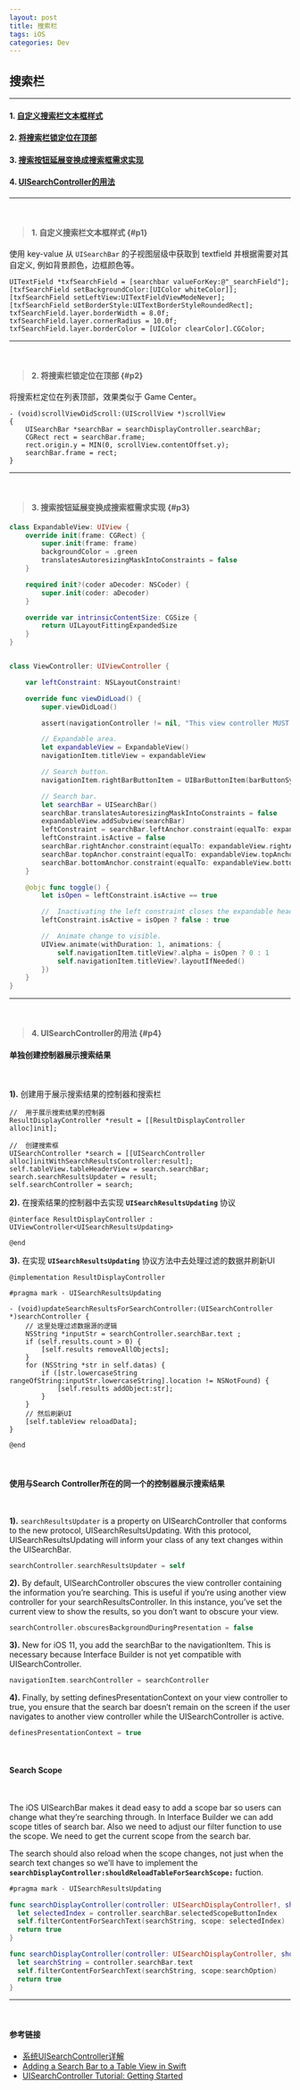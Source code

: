 ```yaml
---
layout: post
title: 搜索栏
tags: iOS
categories: Dev
---
```


## 搜索栏

---

#### 1. [自定义搜索栏文本框样式](#p1)
#### 2. [将搜索栏锁定位在顶部](#p2)
#### 3. [搜索按钮延展变换成搜索框需求实现](#p3)
#### 4. [UISearchController的用法](#p4)

---

<br>

> #### 1. 自定义搜索栏文本框样式 {#p1}

使用 key-value 从 `UISearchBar` 的子视图层级中获取到 textfield 并根据需要对其自定义, 例如背景颜色，边框颜色等。

```objc
UITextField *txfSearchField = [searchbar valueForKey:@"_searchField"];
[txfSearchField setBackgroundColor:[UIColor whiteColor]];
[txfSearchField setLeftView:UITextFieldViewModeNever];
[txfSearchField setBorderStyle:UITextBorderStyleRoundedRect];
txfSearchField.layer.borderWidth = 8.0f; 
txfSearchField.layer.cornerRadius = 10.0f;
txfSearchField.layer.borderColor = [UIColor clearColor].CGColor;
```

---

<br>

> #### 2. 将搜索栏锁定位在顶部 {#p2}

将搜索栏定位在列表顶部，效果类似于 Game Center。

```objc
- (void)scrollViewDidScroll:(UIScrollView *)scrollView 
{
    UISearchBar *searchBar = searchDisplayController.searchBar;
    CGRect rect = searchBar.frame;
    rect.origin.y = MIN(0, scrollView.contentOffset.y);
    searchBar.frame = rect;
}
```

---

<br>

> #### 3. 搜索按钮延展变换成搜索框需求实现 {#p3}

```swift
class ExpandableView: UIView {
    override init(frame: CGRect) {
        super.init(frame: frame)
        backgroundColor = .green
        translatesAutoresizingMaskIntoConstraints = false
    }

    required init?(coder aDecoder: NSCoder) {
        super.init(coder: aDecoder)
    }

    override var intrinsicContentSize: CGSize {
        return UILayoutFittingExpandedSize
    }
}


class ViewController: UIViewController {

    var leftConstraint: NSLayoutConstraint!

    override func viewDidLoad() {
        super.viewDidLoad()

        assert(navigationController != nil, "This view controller MUST be embedded in a navigation controller.")

        // Expandable area.
        let expandableView = ExpandableView()
        navigationItem.titleView = expandableView

        // Search button.
        navigationItem.rightBarButtonItem = UIBarButtonItem(barButtonSystemItem: .search, target: self, action: #selector(toggle))

        // Search bar.
        let searchBar = UISearchBar()
        searchBar.translatesAutoresizingMaskIntoConstraints = false
        expandableView.addSubview(searchBar)
        leftConstraint = searchBar.leftAnchor.constraint(equalTo: expandableView.leftAnchor)
        leftConstraint.isActive = false
        searchBar.rightAnchor.constraint(equalTo: expandableView.rightAnchor).isActive = true
        searchBar.topAnchor.constraint(equalTo: expandableView.topAnchor).isActive = true
        searchBar.bottomAnchor.constraint(equalTo: expandableView.bottomAnchor).isActive = true
    }

    @objc func toggle() {
        let isOpen = leftConstraint.isActive == true

        //  Inactivating the left constraint closes the expandable header.
        leftConstraint.isActive = isOpen ? false : true

        //  Animate change to visible.
        UIView.animate(withDuration: 1, animations: {
            self.navigationItem.titleView?.alpha = isOpen ? 0 : 1
            self.navigationItem.titleView?.layoutIfNeeded()
        })
    }
}
```

---

<br>

> #### 4. UISearchController的用法 {#p4}

#### 单独创建控制器展示搜索结果

<br>

**1).** 创建用于展示搜索结果的控制器和搜索栏

```objc
//  用于展示搜索结果的控制器
ResultDisplayController *result = [[ResultDisplayController alloc]init];

//  创建搜索框
UISearchController *search = [[UISearchController alloc]initWithSearchResultsController:result];
self.tableView.tableHeaderView = search.searchBar;
search.searchResultsUpdater = result;
self.searchController = search;
```

**2).** 在搜索结果的控制器中去实现 **`UISearchResultsUpdating`** 协议

```objc
@interface ResultDisplayController : UIViewController<UISearchResultsUpdating>

@end
```

**3).** 在实现 **`UISearchResultsUpdating`** 协议方法中去处理过滤的数据并刷新UI

```objc
@implementation ResultDisplayController

#pragma mark - UISearchResultsUpdating

- (void)updateSearchResultsForSearchController:(UISearchController *)searchController {
    // 这里处理过滤数据源的逻辑
    NSString *inputStr = searchController.searchBar.text ;
    if (self.results.count > 0) {
        [self.results removeAllObjects];
    }
    for (NSString *str in self.datas) {
        if ([str.lowercaseString rangeOfString:inputStr.lowercaseString].location != NSNotFound) {
            [self.results addObject:str];
        }
    }
    // 然后刷新UI
    [self.tableView reloadData];
}

@end
```

<br>

#### 使用与Search Controller所在的同一个的控制器展示搜索结果

<br>

**1).** `searchResultsUpdater` is a property on UISearchController that conforms to the new protocol, UISearchResultsUpdating. With this protocol, UISearchResultsUpdating will inform your class of any text changes within the UISearchBar.

```swift
searchController.searchResultsUpdater = self
```

**2).** By default, UISearchController obscures the view controller containing the information you’re searching. This is useful if you’re using another view controller for your searchResultsController. In this instance, you’ve set the current view to show the results, so you don’t want to obscure your view.

```swift
searchController.obscuresBackgroundDuringPresentation = false
```

**3).** New for iOS 11, you add the searchBar to the navigationItem. This is necessary because Interface Builder is not yet compatible with UISearchController.

```swift
navigationItem.searchController = searchController
```

**4).** Finally, by setting definesPresentationContext on your view controller to true, you ensure that the search bar doesn’t remain on the screen if the user navigates to another view controller while the UISearchController is active.

```swift
definesPresentationContext = true
```

<br>

#### Search Scope

<br>

The iOS UISearchBar makes it dead easy to add a scope bar so users can change what they’re searching through. 
In Interface Builder we can add scope titles of search bar. Also we need to adjust our filter function to use the
 scope. We need to get the current scope from the search bar.

The search should also reload when the scope changes, not just when the search text changes so we’ll have to implement the **`searchDisplayController:shouldReloadTableForSearchScope:`** fuction.

```swift
#pragma mark - UISearchResultsUpdating

func searchDisplayController(controller: UISearchDisplayController!, shouldReloadTableForSearchString searchString: String!) -> Bool {
  let selectedIndex = controller.searchBar.selectedScopeButtonIndex
  self.filterContentForSearchText(searchString, scope: selectedIndex)
  return true
}

func searchDisplayController(controller: UISearchDisplayController, shouldReloadTableForSearchScope searchOption: Int) -> Bool {
  let searchString = controller.searchBar.text
  self.filterContentForSearchText(searchString, scope:searchOption)
  return true
}
```


---

<br>

#### 参考链接

* [系统UISearchController详解](https://www.jianshu.com/p/aa9a153a5b58)
* [Adding a Search Bar to a Table View in Swift](https://grokswift.com/swift-tableview-search-bar/)
* [UISearchController Tutorial: Getting Started](https://www.raywenderlich.com/4363809-uisearchcontroller-tutorial-getting-started)
